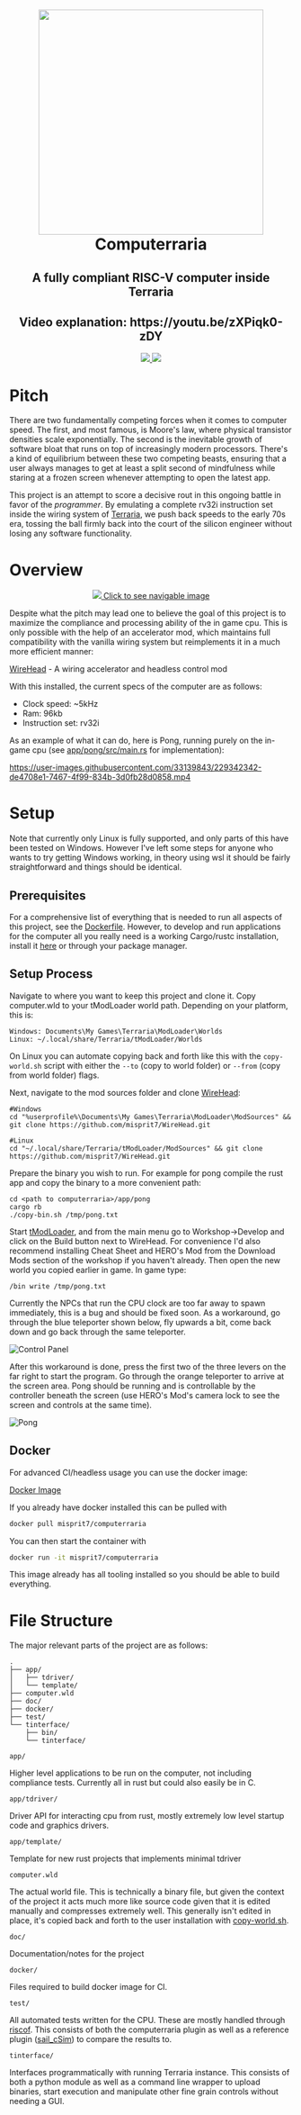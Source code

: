 <h1 align="center">
  <picture><img src="./doc/img/logo.png" height="400"/></picture>
  <br />
  Computerraria
</h1>
<h2 align="center">
  A fully compliant RISC-V computer inside Terraria
</h2>
<h2 align="center">
  Video explanation: https://youtu.be/zXPiqk0-zDY
</h2>

<div align="center">
  <a href=https://github.com/misprit7/computerraria/actions/workflows/in-game-tests.yml>
    <img src=https://github.com/misprit7/computerraria/actions/workflows/in-game-tests.yml/badge.svg/>
  </a>
  <a href=https://github.com/misprit7/computerraria/actions/workflows/rust-tests.yml>
    <img src=https://github.com/misprit7/computerraria/actions/workflows/rust-tests.yml/badge.svg/>
  </a>
</div>

# Pitch

There are two fundamentally competing forces when it comes to computer speed. The first, and most famous, is Moore's law, where physical transistor densities scale exponentially. The second is the inevitable growth of software bloat that runs on top of increasingly modern processors. There's a kind of equilibrium between these two competing beasts, ensuring that a user always manages to get at least a split second of mindfulness while staring at a frozen screen whenever attempting to open the latest app. 

This project is an attempt to score a decisive rout in this ongoing battle in favor of the *programmer*. By emulating a complete rv32i instruction set inside the wiring system of [Terraria](https://www.terraria.org/), we push back speeds to the early 70s era, tossing the ball firmly back into the court of the silicon engineer without losing any software functionality. 

# Overview

<div align="center">
  <a href=https://easyzoom.com/image/412333>
    <img src="doc/img/poster-small.png"/>
    Click to see navigable image
  </a>
</div>

Despite what the pitch may lead one to believe the goal of this project is to maximize the compliance and processing ability of the in game cpu. This is only possible with the help of an accelerator mod, which maintains full compatibility with the vanilla wiring system but reimplements it in a much more efficient manner:

[WireHead](https://github.com/misprit7/WireHead) - A wiring accelerator and headless control mod

With this installed, the current specs of the computer are as follows: 

- Clock speed: ~5kHz
- Ram: 96kb
- Instruction set: rv32i

As an example of what it can do, here is Pong, running purely on the in-game cpu (see [app/pong/src/main.rs](app/pong/src/main.rs) for implementation):

https://user-images.githubusercontent.com/33139843/229342342-de4708e1-7467-4f99-834b-3d0fb28d0858.mp4

# Setup

Note that currently only Linux is fully supported, and only parts of this have been tested on Windows. However I've left some steps for anyone who wants to try getting Windows working, in theory using wsl it should be fairly straightforward and things should be identical.

## Prerequisites

For a comprehensive list of everything that is needed to run all aspects of this project, see the [Dockerfile](docker/Dockerfile). However, to develop and run applications for the computer all you really need is a working Cargo/rustc installation, install it [here](https://www.rust-lang.org/tools/install) or through your package manager.

## Setup Process

Navigate to where you want to keep this project and clone it. Copy computer.wld to your tModLoader world path. Depending on your platform, this is:
```
Windows: Documents\My Games\Terraria\ModLoader\Worlds
Linux: ~/.local/share/Terraria/tModLoader/Worlds
```
On Linux you can automate copying back and forth like this with the `copy-world.sh` script with either the `--to` (copy to world folder) or `--from` (copy from world folder) flags.

Next, navigate to the mod sources folder and clone [WireHead](https://github.com/misprit7/WireHead):
```
#Windows
cd "%userprofile%\Documents\My Games\Terraria\ModLoader\ModSources" && git clone https://github.com/misprit7/WireHead.git

#Linux
cd "~/.local/share/Terraria/tModLoader/ModSources" && git clone https://github.com/misprit7/WireHead.git
```

Prepare the binary you wish to run. For example for pong compile the rust app and copy the binary to a more convenient path:

```
cd <path to computerraria>/app/pong
cargo rb
./copy-bin.sh /tmp/pong.txt
```

Start [tModLoader](https://store.steampowered.com/app/1281930/tModLoader/), and from the main menu go to Workshop->Develop and click on the Build button next to WireHead. For convenience I'd also recommend installing Cheat Sheet and HERO's Mod from the Download Mods section of the workshop if you haven't already. Then open the new world you copied earlier in game. In game type:
```
/bin write /tmp/pong.txt
```

Currently the NPCs that run the CPU clock are too far away to spawn immediately, this is a bug and should be fixed soon. As a workaround, go through the blue teleporter shown below, fly upwards a bit, come back down and go back through the same teleporter.

![Control Panel](doc/img/control-panel.png)

After this workaround is done, press the first two of the three levers on the far right to start the program. Go through the orange teleporter to arrive at the screen area. Pong should be running and is controllable by the controller beneath the screen (use HERO's Mod's camera lock to see the screen and controls at the same time).

![Pong](doc/img/pong-still.png)

## Docker

For advanced CI/headless usage you can use the docker image:

[Docker Image](https://hub.docker.com/r/misprit7/computerraria)

If you already have docker installed this can be pulled with

```bash
docker pull misprit7/computerraria
```

You can then start the container with

```bash
docker run -it misprit7/computerraria
```

This image already has all tooling installed so you should be able to build everything. 

# File Structure

The major relevant parts of the project are as follows:

```
.
├── app/
│   ├── tdriver/
│   └── template/
├── computer.wld
├── doc/
├── docker/
├── test/
└── tinterface/
    ├── bin/
    └── tinterface/
```

`app/`

Higher level applications to be run on the computer, not including compliance tests. Currently all in rust but could also easily be in C. 

`app/tdriver/`

Driver API for interacting cpu from rust, mostly extremely low level startup code and graphics drivers.

`app/template/`

Template for new rust projects that implements minimal tdriver

`computer.wld`

The actual world file. This is technically a binary file, but given the context of the project it acts much more like source code given that it is edited manually and compresses extremely well. This generally isn't edited in place, it's copied back and forth to the user installation with [copy-world.sh](copy-world.sh). 

`doc/`

Documentation/notes for the project

`docker/`

Files required to build docker image for CI. 

`test/`

All automated tests written for the CPU. These are mostly handled through [riscof](https://github.com/riscv-software-src/riscof). This consists of both the computerraria plugin as well as a reference plugin ([sail_cSim](test/sail_cSim/)) to compare the results to. 

`tinterface/`

Interfaces programmatically with running Terraria instance. This consists of both a python module as well as a command line wrapper to upload binaries, start execution and manipulate other fine grain controls without needing a GUI. 


